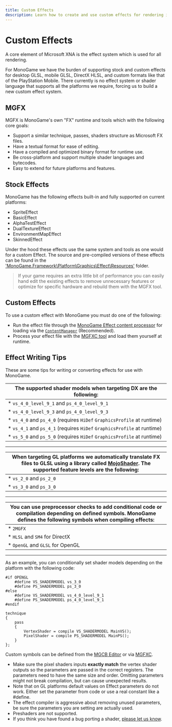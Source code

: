 ```yaml
---
title: Custom Effects
description: Learn how to create and use custom effects for rendering in MonoGame.
---
```


# Custom Effects

A core element of Microsoft XNA is the effect system which is used for all rendering.

For MonoGame we have the burden of supporting stock and custom effects for desktop GLSL, mobile GLSL, DirectX HLSL, and custom formats like that of the PlayStation Mobile.  There currently is no effect system or shader language that supports all the platforms we require, forcing us to build a new custom effect system.

## MGFX

MGFX is MonoGame's own "FX" runtime and tools which with the following core goals:

* Support a similar technique, passes, shaders structure as Microsoft FX files.
* Have a textual format for ease of editing.
* Have a compiled and optimized binary format for runtime use.
* Be cross-platform and support multiple shader languages and bytecodes.
* Easy to extend for future platforms and features.

## Stock Effects

MonoGame has the following effects built-in and fully supported on current platforms:

* SpriteEffect
* BasicEffect
* AlphaTestEffect
* DualTextureEffect
* EnvironmentMapEffect
* SkinnedEffect

Under the hood these effects use the same system and tools as one would for a custom Effect.  The source and pre-compiled versions of these effects can be found in the ['MonoGame.Framework\Platform\Graphics\Effect\Resources'](https://github.com/MonoGame/MonoGame/tree/develop/MonoGame.Framework/Platform/Graphics/Effect/Resources) folder.

> If your game requires an extra little bit of performance you can easily hand edit the existing effects to remove unnecessary features or optimize for specific hardware and rebuild them with the MGFX tool.

## Custom Effects

To use a custom effect with MonoGame you must do one of the following:

* Run the effect file through the [MonoGame Effect content processor](../tools/mgcb.md) for loading via the [`ContentManager`](../../api/Microsoft.Xna.Framework.Content.ContentManager) (Recommended).
* Process your effect file with the [MGFXC tool](../tools/mgfxc.md) and load them yourself at runtime.

## Effect Writing Tips

These are some tips for writing or converting effects for use with MonoGame.

| The supported shader models when targeting DX are the following:|
|---|
|  * `vs_4_0_level_9_1` and `ps_4_0_level_9_1`|
|  * `vs_4_0_level_9_3` and `ps_4_0_level_9_3`|
|  * `vs_4_0` and `ps_4_0` (requires `HiDef` `GraphicsProfile` at runtime)|
|  * `vs_4_1` and `ps_4_1` (requires `HiDef` `GraphicsProfile` at runtime)|
|  * `vs_5_0` and `ps_5_0` (requires `HiDef` `GraphicsProfile` at runtime)|
---
|When targeting GL platforms we automatically translate FX files to GLSL using a library called [MojoShader](http://icculus.org/mojoshader/).  The supported feature levels are the following:|
|---|
|  * `vs_2_0` and `ps_2_0`|
|  * `vs_3_0` and `ps_3_0`|
---
|You can use preprocessor checks to add conditional code or compilation depending on defined symbols. MonoGame defines the following symbols when compiling effects:|
|---|
|  * `2MGFX`                        |
|  * `HLSL` and `SM4` for DirectX   |
|  * `OpenGL` and `GLSL` for OpenGL |
---
  
As an example, you can conditionally set shader models depending on the platform with the following code:

  ```hlsl
  #if OPENGL
      #define VS_SHADERMODEL vs_3_0
      #define PS_SHADERMODEL ps_3_0
  #else
      #define VS_SHADERMODEL vs_4_0_level_9_1
      #define PS_SHADERMODEL ps_4_0_level_9_1
  #endif
  
  technique
  {
      pass
      {
          VertexShader = compile VS_SHADERMODEL MainVS();
          PixelShader = compile PS_SHADERMODEL MainPS();
      }
  };
  ```

Custom symbols can be defined from the [MGCB Editor](../tools/mgcb_editor.md) or via [MGFXC](../tools/mgfxc.md).

* Make sure the pixel shaders inputs **exactly match** the vertex shader outputs so the parameters are passed in the correct registers. The parameters need to have the same size and order. Omitting parameters might not break compilation, but can cause unexpected results.
* Note that on GL platforms default values on Effect parameters do not work.  Either set the parameter from code or use a real constant like a #define.
* The effect compiler is aggressive about removing unused parameters, be sure the parameters you are setting are actually used.
* Preshaders are not supported.
* If you think you have found a bug porting a shader, [please let us know](https://github.com/MonoGame/MonoGame/issues).
